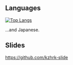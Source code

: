 ## Languages

[![Top Langs](https://github-readme-stats.vercel.app/api/top-langs/?username=kzhrk&layout=compact)](https://github.com/anuraghazra/github-readme-stats)

...and Japanese.

## Slides

https://github.com/kzhrk-slide